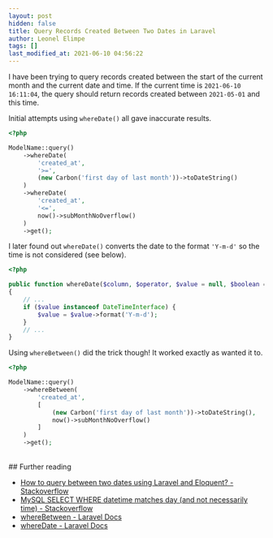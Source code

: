 ```yaml
---
layout: post
hidden: false
title: Query Records Created Between Two Dates in Laravel
author: Leonel Elimpe
tags: []
last_modified_at: 2021-06-10 04:56:22
---
```

I have been trying to query records created between the start of the current month and the current date and time. If the current time is `2021-06-10 16:11:04`, the query should return records created between `2021-05-01` and this time.

Initial attempts using `whereDate()` all gave inaccurate results.

```php
<?php

ModelName::query()
    ->whereDate(
        'created_at',
        '>=',
        (new Carbon('first day of last month'))->toDateString()
    )
    ->whereDate(
        'created_at',
        '<=',
        now()->subMonthNoOverflow()
    )
    ->get();
```

I later found out `whereDate()` converts the date to the format `'Y-m-d'`  so the time is not considered (see below).

```php
<?php

public function whereDate($column, $operator, $value = null, $boolean = 'and')
{
    // ...
    if ($value instanceof DateTimeInterface) {
        $value = $value->format('Y-m-d');
    }
    // ...
}
```

Using `whereBetween()` did the trick though! It worked exactly as wanted it to.

```php
<?php

ModelName::query()
    ->whereBetween(
        'created_at',
        [
            (new Carbon('first day of last month'))->toDateString(),
            now()->subMonthNoOverflow()
        ]
    )
    ->get();
```

<br>
## Further reading

* [How to query between two dates using Laravel and Eloquent? - Stackoverflow](https://stackoverflow.com/a/33361741/6924437)
* [MySQL SELECT WHERE datetime matches day (and not necessarily time) - Stackoverflow](https://stackoverflow.com/questions/14104304/mysql-select-where-datetime-matches-day-and-not-necessarily-time)
* [whereBetween - Laravel Docs](https://laravel.com/docs/8.x/queries#additional-where-clauses)
* [whereDate - Laravel Docs](https://laravel.com/docs/8.x/queries#additional-where-clauses)